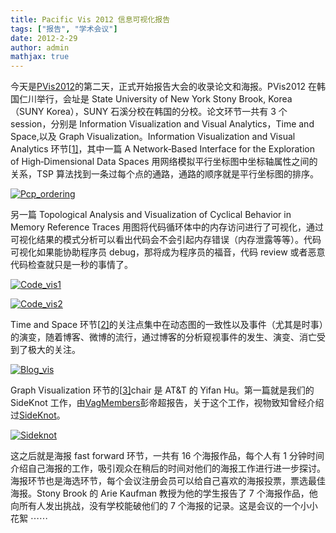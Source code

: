 ```yaml
---
title: Pacific Vis 2012 信息可视化报告
tags: ["报告", "学术会议"]
date: 2012-2-29
author: admin
mathjax: true
---
```


今天是[PVis2012](http://147.46.241.164:3002/home/welcome)的第二天，正式开始报告大会的收录论文和海报。PVis2012 在韩国仁川举行，会址是 State University of New York Stony Brook, Korea（SUNY Korea），SUNY 石溪分校在韩国的分校。论文环节一共有 3 个 session，分别是 Information Visualization and Visual Analytics，Time and Space,以及 Graph Visualization。Information Visualization and Visual Analytics 环节[[1\]](http://147.46.241.164:3002/schedule/program#session1)，其中一篇 A Network‐Based Interface for the Exploration of High‐Dimensional Data Spaces 用网络模拟平行坐标图中坐标轴属性之间的关系，TSP 算法找到一条过每个点的通路，通路的顺序就是平行坐标图的排序。

[![Pcp_ordering](http://www.cad.zju.edu.cn/home/vagwiki/wordpress/wp-content/uploads/2012/06/Pcp_ordering.jpg)](http://www.cad.zju.edu.cn/home/vagwiki/wordpress/wp-content/uploads/2012/06/Pcp_ordering.jpg)

另一篇 Topological Analysis and Visualization of Cyclical Behavior in Memory Reference Traces 用图将代码循环体中的内存访问进行了可视化，通过可视化结果的模式分析可以看出代码会不会引起内存错误（内存泄露等等）。代码可视化如果能协助程序员 debug，那将成为程序员的福音，代码 review 或者恶意代码检查就只是一秒的事情了。

[![Code_vis1](http://www.cad.zju.edu.cn/home/vagwiki/wordpress/wp-content/uploads/2012/06/Code_vis1.jpg)](http://www.cad.zju.edu.cn/home/vagwiki/wordpress/wp-content/uploads/2012/06/Code_vis1.jpg)

[![Code_vis2](http://www.cad.zju.edu.cn/home/vagwiki/wordpress/wp-content/uploads/2012/06/Code_vis2.jpg)](http://www.cad.zju.edu.cn/home/vagwiki/wordpress/wp-content/uploads/2012/06/Code_vis2.jpg)

Time and Space 环节[[2\]](http://147.46.241.164:3002/schedule/program#session2)的关注点集中在动态图的一致性以及事件（尤其是时事）的演变，随着博客、微博的流行，通过博客的分析窥视事件的发生、演变、消亡受到了极大的关注。

[![Blog_vis](http://www.cad.zju.edu.cn/home/vagwiki/wordpress/wp-content/uploads/2012/06/Blog_vis.jpg)](http://www.cad.zju.edu.cn/home/vagwiki/wordpress/wp-content/uploads/2012/06/Blog_vis.jpg)

Graph Visualization 环节的[[3\]](http://147.46.241.164:3002/schedule/program#session3)chair 是 AT&T 的 Yifan Hu。第一篇就是我们的 SideKnot 工作，由[VagMembers](http://www.cad.zju.edu.cn/home/vagwiki/index.php/VagMembers)彭帝超报告，关于这个工作，视物致知曾经介绍过[SideKnot](http://www.vizinsight.com/2012/01/sideknot%EF%BC%9A%E7%BD%91%E7%BB%9C%E6%95%B0%E6%8D%AE%E5%8F%AF%E8%A7%86%E6%96%B0%E6%96%B9%E6%B3%95/)。

[![Sideknot](http://www.cad.zju.edu.cn/home/vagwiki/wordpress/wp-content/uploads/2012/06/Sideknot.jpg)](http://www.cad.zju.edu.cn/home/vagwiki/wordpress/wp-content/uploads/2012/06/Sideknot.jpg)

这之后就是海报 fast forward 环节，一共有 16 个海报作品，每个人有 1 分钟时间介绍自己海报的工作，吸引观众在稍后的时间对他们的海报工作进行进一步探讨。海报环节也是海选环节，每个会议注册会员可以给自己喜欢的海报投票，票选最佳海报。Stony Brook 的 Arie Kaufman 教授为他的学生报告了 7 个海报作品，他向所有人发出挑战，没有学校能破他们的 7 个海报的记录。这是会议的一个小小花絮 ⋯⋯
